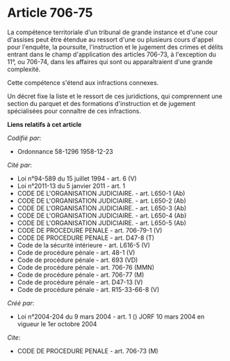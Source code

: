 # Article 706-75

La compétence territoriale d'un tribunal de grande instance et d'une cour d'assises peut être étendue au ressort d'une ou
plusieurs cours d'appel pour l'enquête, la poursuite, l'instruction et le jugement des crimes et délits entrant dans le champ
d'application des articles 706-73, à l'exception du 11°, ou 706-74, dans les affaires qui sont ou apparaîtraient d'une grande
complexité.

Cette compétence s'étend aux infractions connexes.

Un décret fixe la liste et le ressort de ces juridictions, qui comprennent une section du parquet et des formations
d'instruction et de jugement spécialisées pour connaître de ces infractions.

**Liens relatifs à cet article**

_Codifié par_:

  - Ordonnance 58-1296 1958-12-23

_Cité par_:

  - Loi n°94-589 du 15 juillet 1994 - art. 6 (V)
  - Loi n°2011-13 du 5 janvier 2011 - art. 1
  - CODE DE L'ORGANISATION JUDICIAIRE. - art. L650-1 (Ab)
  - CODE DE L'ORGANISATION JUDICIAIRE. - art. L650-2 (Ab)
  - CODE DE L'ORGANISATION JUDICIAIRE. - art. L650-3 (Ab)
  - CODE DE L'ORGANISATION JUDICIAIRE. - art. L650-4 (Ab)
  - CODE DE L'ORGANISATION JUDICIAIRE. - art. L650-5 (Ab)
  - CODE DE PROCEDURE PENALE - art. 706-79-1 (V)
  - CODE DE PROCEDURE PENALE - art. D47-8 (T)
  - Code de la sécurité intérieure - art. L616-5 (V)
  - Code de procédure pénale - art. 48-1 (V)
  - Code de procédure pénale - art. 693 (VD)
  - Code de procédure pénale - art. 706-76 (MMN)
  - Code de procédure pénale - art. 706-77 (M)
  - Code de procédure pénale - art. D47-13 (V)
  - Code de procédure pénale - art. R15-33-66-8 (V)

_Créé par_:

  - Loi n°2004-204 du 9 mars 2004 - art. 1 () JORF 10 mars 2004 en vigueur le 1er octobre 2004

_Cite_:

  - CODE DE PROCEDURE PENALE - art. 706-73 (M)
